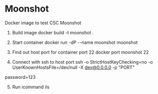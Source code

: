 Moonshot
========

Docker image to test CSC Moonshot

1. Build image
docker build -t moonshot .

2. Start container
docker run -dP --name moonshot moonshot

3. Find out host port for container port 22
docker port moonshot 22

4. Connect with ssh to host port
ssh -o StrictHostKeyChecking=no -o UserKnownHostsFile=/dev/null -X dev@0.0.0.0 -p "PORT"

password=123

5. Run icommand
ils

